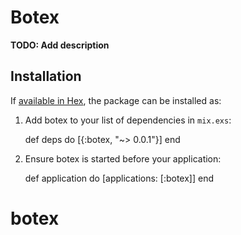 # Botex

**TODO: Add description**

## Installation

If [available in Hex](https://hex.pm/docs/publish), the package can be installed as:

  1. Add botex to your list of dependencies in `mix.exs`:

        def deps do
          [{:botex, "~> 0.0.1"}]
        end

  2. Ensure botex is started before your application:

        def application do
          [applications: [:botex]]
        end

# botex
